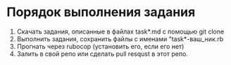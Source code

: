 Порядок выполнения задания
======

1. Скачать задания, описанные в файлах task*.md с помощью git clone
2. Выполнить задания, сохранить файлы с именами "task*-ваш_ник.rb
3. Прогнать через rubocop (установить его, если его нет)
4. Залить в свой репо или сделать pull resqust в этот репо.
